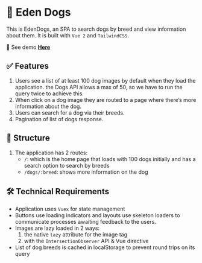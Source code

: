 # 🐾 Eden Dogs

This is EdenDogs, an SPA to search dogs by breed and view information about them. It is built with `Vue 2` and `TailwindCSS`.

🧨 See demo [**Here**](https://eden-dogs.netlify.app/)

## ✅ Features

1. Users see a list of at least 100 dog images by default when they load the application. the Dogs API allows a max of 50, so we have to run the query twice to achieve this.
2. When click on a dog image they are routed to a page where there’s more information about the dog.
3. Users can search for a dog via their breeds.
4. Pagination of list of dogs response.

## 📁 Structure

1. The application has 2 routes:
    - `/`: which is the home page that loads with 100 dogs initially and has a search option to search by breeds
    - `/dogs/:breed`: shows more information on the dog

## 🛠 Technical Requirements

-   Application uses `Vuex` for state management
-   Buttons use loading indicators and layouts use skeleton loaders to communicate processes awaiting feedback to the users.
-   Images are lazy loaded in 2 ways:
    1. the native `lazy` attribute for the image tag
    2. with the `IntersectionObserver` API & Vue directive
-   List of dog breeds is cached in localStorage to prevent round trips on its query
